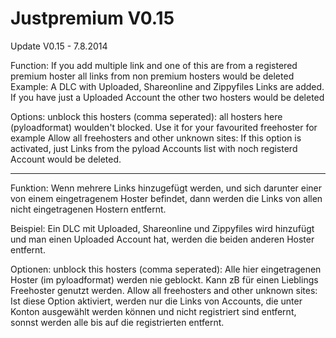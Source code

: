 Justpremium V0.15
=================
Update V0.15 - 7.8.2014


Function:
If you add multiple link and one of this are from a registered premium hoster all links from non premium hosters would be deleted
Example: A DLC with Uploaded, Shareonline and Zippyfiles Links are added. If you have just a Uploaded Account the other two hosters would be deleted

Options:
unblock this hosters (comma seperated): all hosters here (pyloadformat) woulden't blocked. Use it for your favourited freehoster for example
Allow all freehosters and other unknown sites: If this option is activated, just Links from the pyload Accounts list with noch registerd Account would be deleted.

----------------------------

Funktion:
Wenn mehrere Links hinzugefügt werden, und sich darunter einer von einem eingetragenem Hoster befindet, dann werden die Links von allen nicht eingetragenen Hostern entfernt.

Beispiel: Ein DLC mit Uploaded, Shareonline und Zippyfiles wird hinzufügt und man einen Uploaded Account hat, werden die beiden anderen Hoster entfernt.

Optionen:
unblock this hosters (comma seperated): Alle hier eingetragenen Hoster (im pyloadformat) werden nie geblockt. Kann zB für einen Lieblings Freehoster genutzt werden.
Allow all freehosters and other unknown sites: Ist diese Option aktiviert, werden nur die Links von Accounts, die unter Konton ausgewählt werden können und nicht registriert sind entfernt, sonnst werden alle bis auf die registrierten entfernt.

